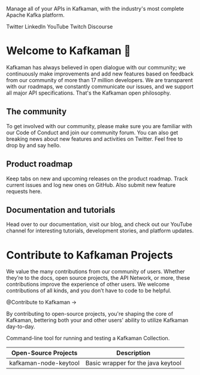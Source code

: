 Manage all of your APIs in Kafkaman, with the industry's most complete Apache Kafka platform.

Twitter LinkedIn YouTube Twitch Discourse

# Welcome to Kafkaman 🚀
Kafkaman has always believed in open dialogue with our community; we continuously make improvements and add new features based on feedback from our community of more than 17 million developers. We are transparent with our roadmaps, we constantly communicate our issues, and we support all major API specifications. That's the Kafkaman open philosophy.

## The community
To get involved with our community, please make sure you are familiar with our Code of Conduct and join our community forum. You can also get breaking news about new features and activities on Twitter. Feel free to drop by and say hello.

## Product roadmap
Keep tabs on new and upcoming releases on the product roadmap. Track current issues and log new ones on GitHub. Also submit new feature requests here.

## Documentation and tutorials
Head over to our documentation, visit our blog, and check out our YouTube channel for interesting tutorials, development stories, and platform updates.

# Contribute to Kafkaman Projects
We value the many contributions from our community of users. Whether they’re to the docs, open source projects, the API Network, or more, these contributions improve the experience of other users. We welcome contributions of all kinds, and you don’t have to code to be helpful.

@Contribute to Kafkaman →

By contributing to open-source projects, you're shaping the core of Kafkaman, bettering both your and other users' ability to utilize Kafkaman day-to-day.

	
Command-line tool for running and testing a Kafkaman Collection.

| Open-Source Projects  |  Description |
|---|---|
| kafkaman-node-keytool  | Basic wrapper for the java keytool  |
